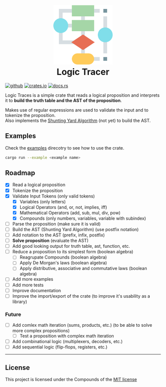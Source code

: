 <h1 align="center">
    <!-- <img src="resources/img/hex.gif" alt="Algorithm" width="192"> -->
    <img src="resources/img/algorithm.png" alt="Algorithm" width="192">
    <div align="center">Logic Tracer</div>
</h1>

[<img alt="github" src="https://img.shields.io/badge/github-Yrrrrrf%2Flogic__tracer-58A6FF?style=for-the-badge&logo=github" height="24">](https://github.com/Yrrrrrf/logic_tracer)
[<img alt="crates.io" src="https://img.shields.io/crates/v/logic_tracer.svg?style=for-the-badge&logo=rust" height="24">](https://crates.io/crates/logic_tracer)
[<img alt="docs.rs" src="https://img.shields.io/badge/docs.rs-logic__tracer-66c2a5?style=for-the-badge&labelColor=555555" height="24">](https://docs.rs/logic_tracer)

Logic Traces is a simple crate that reads a logical proposition and interprets it to **build the truth table and the AST of the proposition**.  

Makes use of regular expressions are used to validate the input and to tokenize the proposition.  
Also implements the [Shunting Yard Algorithm](https://en.wikipedia.org/wiki/Shunting-yard_algorithm) (not yet) to build the AST.

## Examples

Check the [examples](./examples/) direcotry to see how to use the crate.
```bash
cargo run --example <example name>
```

## Roadmap
- [x] Read a logical proposition
- [x] Tokenize the proposition
- [x] Validate Input Tokens (only valid tokens)
    - [x] Variables (only letters)
    - [x] Logical Operators (and, or, not, implies, iff)
    - [x] Mathematical Operators (add, sub, mul, div, pow)
    - [x] Compounds (only numbers, variables, variable with subindex)
- [ ] Parse the proposition (make sure it is valid)
- [ ] Build the AST (Shunting Yard Algorithm) (use postfix notation)
- [ ] Add notation to the AST (prefix, infix, postfix)
- [ ] **Solve proposition** (evaluate the AST)
- [ ] Add good looking output for truth table, ast, function, etc.
- [ ] Reduce a proposition to its simplest form (boolean algebra) 
    - [ ] Reagrupate Compounds (boolean algebra)
    - [ ] Apply De Morgan's laws (boolean algebra)
    - [ ] Apply distributive, associative and commutative laws (boolean algebra)
- [ ] Add more examples
- [ ] Add more tests
- [ ] Improve documentation
- [ ] Improve the import/export of the crate (to improve it's usability as a library)

### Future
- [ ] Add comlex math iteration (sums, products, etc.) (to be able to solve more complex propositions)
    - [ ] Test a proposition with complex math iteration
- [ ] Add combinational logic (multiplexers, decoders, etc.)
- [ ] Add sequential logic (flip-flops, registers, etc.)

----

## License

This project is licensed under the Compounds of the [MIT license](./LICENSE)
